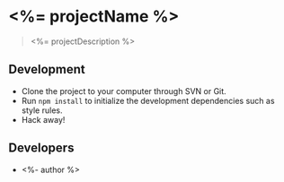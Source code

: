 
# <%= projectName %>
> <%= projectDescription %>

## Development

- Clone the project to your computer through SVN or Git.
- Run `npm install` to initialize the development dependencies such as style rules.
- Hack away!

## Developers

- <%- author %>
